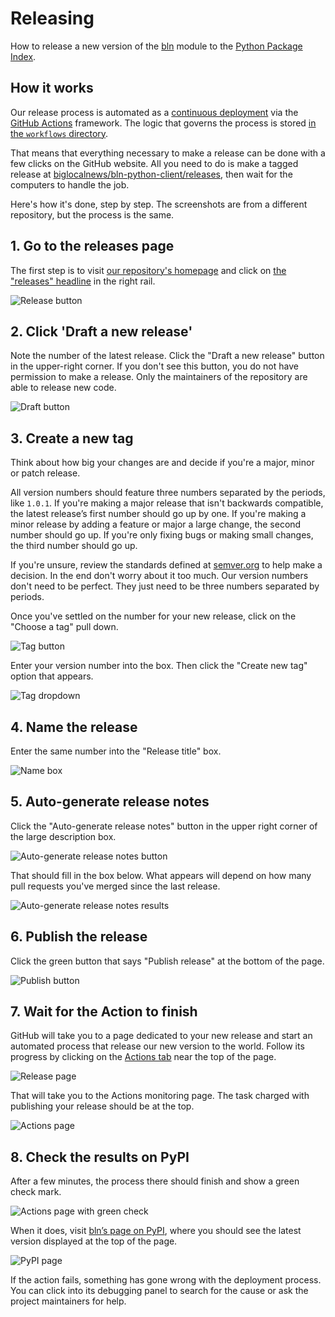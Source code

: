 # Releasing

How to release a new version of the [bln](https://pypi.org/project/bln/) module to the [Python Package Index](https://pypi.org/).

## How it works

Our release process is automated as a [continuous deployment](https://en.wikipedia.org/wiki/Continuous_deployment) via the [GitHub Actions](https://github.com/features/actions) framework. The logic that governs the process is stored [in the `workflows` directory](https://github.com/biglocalnews/warn-scraper/blob/main/.github/workflows/continuous-deployment.yml).

That means that everything necessary to make a release can be done with a few clicks on the GitHub website. All you need to do is make a tagged release at [biglocalnews/bln-python-client/releases](https://github.com/biglocalnews/bln-python-client/releases), then wait for the computers to handle the job.

Here's how it's done, step by step. The screenshots are from a different repository, but the process is the same.

## 1. Go to the releases page

The first step is to visit [our repository's homepage](https://github.com/biglocalnews/bln-python-client) and click on [the "releases" headline](https://github.com/biglocalnews/bln-python-clientreleases) in the right rail.

![Release button](_static/releasing-releases-button.png)

## 2. Click 'Draft a new release'

Note the number of the latest release. Click the "Draft a new release" button in the upper-right corner. If you don't see this button, you do not have permission to make a release. Only the maintainers of the repository are able to release new code.

![Draft button](_static/releasing-draft-button.png)

## 3. Create a new tag

Think about how big your changes are and decide if you're a major, minor or patch release.

All version numbers should feature three numbers separated by the periods, like `1.0.1`. If you're making a major release that isn't backwards compatible, the latest release’s first number should go up by one. If you're making a minor release by adding a feature or major a large change, the second number should go up. If you're only fixing bugs or making small changes, the third number should go up.

If you're unsure, review the standards defined at [semver.org](https://semver.org) to help make a decision. In the end don't worry about it too much. Our version numbers don't need to be perfect. They just need to be three numbers separated by periods.

Once you've settled on the number for your new release, click on the "Choose a tag" pull down.

![Tag button](_static/releasing-tag-button.png)

Enter your version number into the box. Then click the "Create new tag" option that appears.

![Tag dropdown](_static/releasing-name-tag.png)

## 4. Name the release

Enter the same number into the "Release title" box.

![Name box](_static/releasing-name-release.png)

## 5. Auto-generate release notes

Click the "Auto-generate release notes" button in the upper right corner of the large description box.

![Auto-generate release notes button](_static/releasing-changelog-button.png)

That should fill in the box below. What appears will depend on how many pull requests you've merged since the last release.

![Auto-generate release notes results](_static/releasing-changelog-entered.png)

## 6. Publish the release

Click the green button that says "Publish release" at the bottom of the page.

![Publish button](_static/releasing-publish-button.png)


## 7. Wait for the Action to finish

GitHub will take you to a page dedicated to your new release and start an automated process that release our new version to the world. Follow its progress by clicking on the [Actions tab](https://github.com/biglocalnews/bln-python-client/actions) near the top of the page.

![Release page](_static/releasing-release-published.png)

That will take you to the Actions monitoring page. The task charged with publishing your release should be at the top.

![Actions page](_static/releasing-actions-start.png)

## 8. Check the results on PyPI

After a few minutes, the process there should finish and show a green check mark.

![Actions page with green check](_static/releasing-actions-finished.png)

When it does, visit [bln’s page on PyPI](https://pypi.org/project/bln/), where you should see the latest version displayed at the top of the page.

![PyPI page](_static/releasing-pypi.png)

If the action fails, something has gone wrong with the deployment process. You can click into its debugging panel to search for the cause or ask the project maintainers for help.
